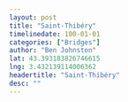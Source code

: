 ```yaml
---
layout: post
title: "Saint-Thibéry"
timelinedate: 100-01-01
categories: ["Bridges"]
author: "Ben Johnston"
lat: 43.393183826746615
lng: 3.432139114006362
headertitle: "Saint-Thibéry"
desc: ""
---
```


